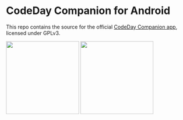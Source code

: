 # CodeDay Companion for Android

This repo contains the source for the official [CodeDay Companion app](https://play.google.com/store/apps/details?id=org.srnd.companion), licensed under GPLv3.

<img src="https://i.imgur.com/qgWU8A8.png" width="200"/>
<img src="https://i.imgur.com/IHvGtpk.png" width="200"/>